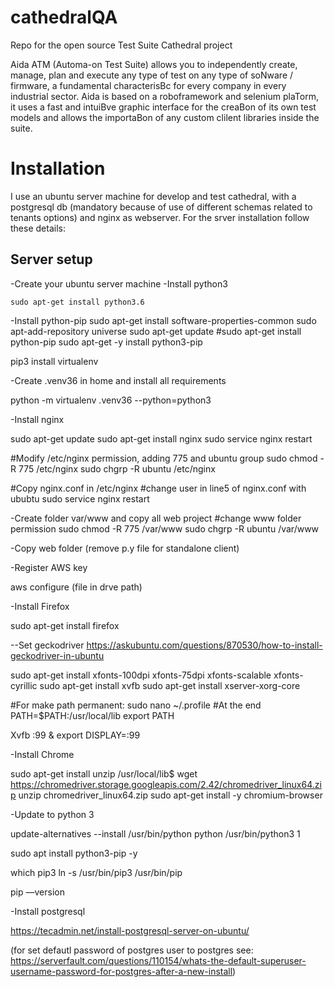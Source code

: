 # cathedralQA
Repo for the open source Test Suite Cathedral project

Aida ATM (Automa-on Test Suite) allows you to
independently create, manage, plan and execute any type
of test on any type of soNware / firmware, a fundamental
characterisBc for every company in every industrial sector.
Aida is based on a roboframework and selenium plaTorm, it
uses a fast and intuiBve graphic interface for the creaBon of
its own test models and allows the importaBon of any
custom clilent libraries inside the suite.

# Installation
I use an ubuntu server machine for develop and test cathedral, with a postgresql db (mandatory because of use of different schemas related to tenants options) and nginx as webserver.
For the srver installation follow these details:

## Server setup
-Create your ubuntu server machine
-Install python3
```
sudo apt-get install python3.6
```

-Install python-pip
sudo apt-get install software-properties-common
sudo apt-add-repository universe
sudo apt-get update
#sudo apt-get install python-pip
sudo apt-get -y install python3-pip

pip3 install virtualenv

-Create .venv36 in home and install all requirements

python -m virtualenv .venv36 --python=python3


-Install nginx

sudo apt-get update
sudo apt-get install nginx
sudo service nginx restart

#Modify /etc/nginx permission, adding 775 and ubuntu group
sudo chmod -R 775 /etc/nginx
sudo chgrp -R ubuntu /etc/nginx

#Copy nginx.conf in /etc/nginx
#change user in line5 of nginx.conf with ububtu
sudo service nginx restart


-Create folder var/www and copy all web project
#change www folder permission
sudo chmod -R 775 /var/www
sudo chgrp -R ubuntu /var/www

-Copy web folder (remove p.y file for standalone client)


-Register AWS key

aws configure (file in drve path)


-Install Firefox

sudo apt-get install firefox

--Set geckodriver
https://askubuntu.com/questions/870530/how-to-install-geckodriver-in-ubuntu


sudo apt-get install xfonts-100dpi xfonts-75dpi xfonts-scalable xfonts-cyrillic
sudo apt-get install xvfb
sudo apt-get install xserver-xorg-core

#For make path permanent:
sudo nano ~/.profile
#At the end
PATH=$PATH:/usr/local/lib
export PATH

Xvfb :99 &
export DISPLAY=:99



-Install Chrome

sudo apt-get install unzip
/usr/local/lib$ wget https://chromedriver.storage.googleapis.com/2.42/chromedriver_linux64.zip
unzip chromedriver_linux64.zip
sudo apt-get install -y chromium-browser

-Update to python 3

update-alternatives --install /usr/bin/python python /usr/bin/python3 1

sudo apt install python3-pip -y

which pip3
ln -s /usr/bin/pip3 /usr/bin/pip

pip —version


-Install postgresql

https://tecadmin.net/install-postgresql-server-on-ubuntu/

(for set defautl password of postgres user to postgres see: https://serverfault.com/questions/110154/whats-the-default-superuser-username-password-for-postgres-after-a-new-install)

